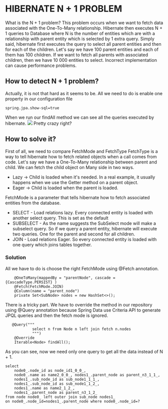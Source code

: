 # HIBERNATE N + 1 PROBLEM 
What is the N + 1 problem?
This problem occurs when we want to fetch data associated with the One-To-Many relationship.
Hibernate then executes N + 1 queries to Database where N is the number of entities which are with a relationship with parent entity which is selected by 1 extra query. 
Simply said, hibernate first executes the query to select all parent entities and then for each of the children. Let's say we have 100 parent entities and each of them has 100 children. If we want to fetch all parents with associated children, then we have 10 000 entities to select. Incorrect implementation can cause performance problems.

## How to detect N + 1 problem?
Actually, it is not that hard as it seems to be.
All we need to do is enable one property in our configuration file
```
spring.jpa.show-sql=true
```
When we run our findAll method we can see all the queries executed by hibernate.
![](https://i.ibb.co/t3mdVtr/Screenshot-2020-12-21-at-16-53-15.png)
Pretty crazy right?

## How to solve it?

First of all, we need to compare FetchMode and FetchType
FetchType is a way to tell hibernate how to fetch related objects when a call comes from code. Let's say we have a One-To-Many relationship between parent and child. We can fetch the child object on Many side in two ways.
- Lazy -> Child is loaded when it's needed. In a real example, it usually happens when we use the Getter method on a parent object.
- Eager -> Child is loaded when the parent is loaded.

FetchMode is a parameter that tells hibernate how to fetch associated entities from the database.
- SELECT - Load relations lazy.  Every connected entity is loaded with another select query. This is set as the default
- SUBSELECT - As the name suggests the SubSelect mode will make a subselect query. So if we query a parent entity, hibernate will execute two queries. One for the parent and second for all children.
- JOIN - Load relations Eager. So every connected entity is loaded with one query which joins tables together. 

### Solution
All we have to do is choose the right FetchMode using @Fetch annotation.
```
    @OneToMany(mappedBy = "parentNode", cascade = {CascadeType.PERSIST} )
    @Fetch(FetchMode.JOIN)
    @Column(name = "parent_node")
    private Set<SubNode> nodes = new HashSet<>();
```
There is a tricky part. We have to override the method in our repository using @Query annotation because Spring Data use Criteria API to generate JPQL queries and then the fetch mode is ignored. 
```
   @Query("""
            select n from Node n left join fetch n.nodes 
            """)
    @Override
    Iterable<Node> findAll();
```
As you can see, now we need only one query to get all the data instead of N + 1.
```
select 
    node0_.node_id as node_id1_0_0_,
    node0_.name as name2_0_0_, nodes1_.parent_node as parent_n3_1_1_,
    nodes1_.sub_node_id as sub_node1_1_1_,
    nodes1_.sub_node_id as sub_node1_1_2_,
    nodes1_.name as name2_1_2_,
    nodes1_.parent_node as parent_n3_1_2_ 
from node node0_ left outer join sub_node nodes1_ 
on node0_.node_id=nodes1_.parent_node where node0_.node_id=?

```
